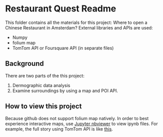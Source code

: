 # Restaurant Quest Readme

This folder contains all the materials for this project: Where to open a Chinese Restaurant in Amsterdam?
External libraries and APIs are used:
* Numpy
* folium map
* TomTom API or Foursquare API (in separate files)


## Background
There are two parts of the this project:

1. Dermographic data analysis
2. Examine surroundings by using a map and POI API.

## How to view this project

Because github does not support folium map natively.
In order to best experience interactive maps, use [Jupyter nbviewer](https://nbviewer.jupyter.org) to view ipynb files.
For example, the full story using TomTom API is like [this](https://nbviewer.jupyter.org/github/xding78/Sharing/blob/master/RestaurantQuest_TomTomAPI_Full.ipynb).
